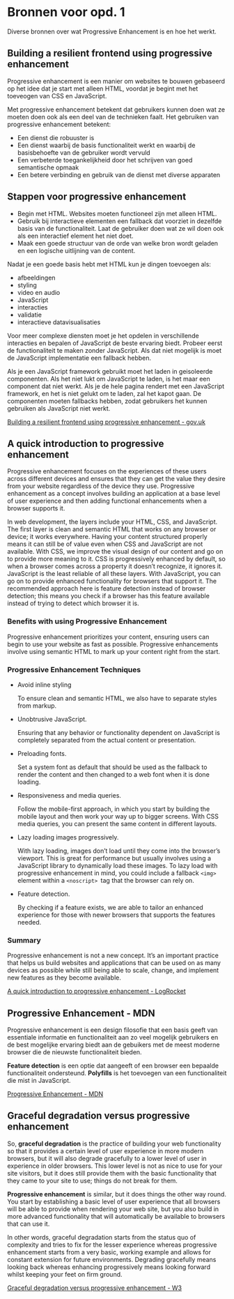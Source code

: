 # Bronnen voor opd. 1

Diverse bronnen over wat Progressive Enhancement is en hoe het werkt.

## Building a resilient frontend using progressive enhancement

Progressive enhancement is een manier om websites te bouwen gebaseerd op het idee dat je start met alleen HTML, voordat je begint met het toeveogen van CSS en JavaScript.

Met progressive enhancement betekent dat gebruikers kunnen doen wat ze moeten doen ook als een deel van de technieken faalt. Het gebruiken van progressive enhancement betekent:

* Een dienst die robuuster is
* Een dienst waarbij de basis functionaliteit werkt en waarbij de basisbehoefte van de gebruiker wordt vervuld
* Een verbeterde toegankelijkheid door het schrijven van goed semantische opmaak
* Een betere verbinding en gebruik van de dienst met diverse apparaten

## Stappen voor progressive enhancement

* Begin met HTML. Websites moeten functioneel zijn met alleen HTML.
* Gebruik bij interactieve elementen een fallback dat voorziet in dezelfde basis van de functionaliteit. Laat de gebruiker doen wat ze wil doen ook als een interactief element het niet doet.
* Maak een goede structuur van de orde van welke bron wordt geladen en een logische uitlijning van de content.

Nadat je een goede basis hebt met HTML kun je dingen toevoegen als:

* afbeeldingen
* styling
* video en audio
* JavaScript
* interacties
* validatie
* interactieve datavisualisaties

Voor meer complexe diensten moet je het opdelen in verschillende interacties en bepalen of JavaScript de beste ervaring biedt. Probeer eerst de functionaliteit te maken zonder JavaScript. Als dat niet mogelijk is moet de JavaScript implementatie een fallback hebben.

Als je een JavaScript framework gebruikt moet het laden in geisoleerde componenten. Als het niet lukt om JavaScript te laden, is het maar een component dat niet werkt. Als je de hele pagina rendert met een JavaScript framework, en het is niet gelukt om te laden, zal het kapot gaan. De componenten moeten fallbacks hebben, zodat gebruikers het kunnen gebruiken als JavaScript niet werkt.

[Building a resilient frontend using progressive enhancement - gov.uk](https://www.gov.uk/service-manual/technology/using-progressive-enhancement)


## A quick introduction to progressive enhancement

Progressive enhancement focuses on the experiences of these users across different devices and ensures that they can get the value they desire from your website regardless of the device they use. Progressive enhancement as a concept involves building an application at a base level of user experience and then adding functional enhancements when a browser supports it.

In web development, the layers include your HTML, CSS, and JavaScript. The first layer is clean and semantic HTML that works on any browser or device; it works everywhere. Having your content structured properly means it can still be of value even when CSS and JavaScript are not available. With CSS, we improve the visual design of our content and go on to provide more meaning to it. CSS is progressively enhanced by default, so when a browser comes across a property it doesn’t recognize, it ignores it. JavaScript is the least reliable of all these layers. With JavaScript, you can go on to provide enhanced functionality for browsers that support it. The recommended approach here is feature detection instead of browser detection; this means you check if a browser has this feature available instead of trying to detect which browser it is.

### Benefits with using Progressive Enhancement 

Progressive enhancement prioritizes your content, ensuring users can begin to use your website as fast as possible. Progressive enhancements involve using semantic HTML to mark up your content right from the start.

### Progressive Enhancement Techniques

* Avoid inline styling
	
	To ensure clean and semantic HTML, we also have to separate styles from markup.

* Unobtrusive JavaScript.

	Ensuring that any behavior or functionality dependent on JavaScript is completely separated from the actual content or presentation.

* Preloading fonts.

	Set a system font as default that should be used as the fallback to render the content and then changed to a web font when it is done loading.

* Responsiveness and media queries.

	Follow the mobile-first approach, in which you start by building the mobile layout and then work your way up to bigger screens. With CSS media queries, you can present the same content in different layouts.

* Lazy loading images progressively.

	With lazy loading, images don’t load until they come into the browser’s viewport. This is great for performance but usually involves using a JavaScript library to dynamically load these images. To lazy load with progressive enhancement in mind, you could include a fallback `<img> `element within a `<noscript> `tag that the browser can rely on.

* Feature detection.

	By checking if a feature exists, we are able to tailor an enhanced experience for those with newer browsers that supports the features needed.

### Summary

Progressive enhancement is not a new concept. It’s an important practice that helps us build websites and applications that can be used on as many devices as possible while still being able to scale, change, and implement new features as they become available.

[A quick introduction to progressive enhancement - LogRocket](https://blog.logrocket.com/a-quick-introduction-to-progressive-enhancement/)

## Progressive Enhancement - MDN

Progressive enhancement is een design filosofie that een basis geeft van essentiale informatie en functionaliteit aan zo veel mogelijk gebruikers en de best mogelijke ervaring biedt aan de gebuikers met de meest moderne browser die de nieuwste functionaliteit bieden.

**Feature detection** is een optie dat aangeeft of een browser een bepaalde functionaliteit ondersteund. **Polyfills** is het toevoegen van een functionaliteit die mist in JavaScript.

[Progressive Enhancement - MDN](https://developer.mozilla.org/en-US/docs/Glossary/Progressive_Enhancement)

## Graceful degradation versus progressive enhancement

So, **graceful degradation** is the practice of building your web functionality so that it provides a certain level of user experience in more modern browsers, but it will also degrade gracefully to a lower level of user in experience in older browsers. This lower level is not as nice to use for your site visitors, but it does still provide them with the basic functionality that they came to your site to use; things do not break for them.

**Progressive enhancement** is similar, but it does things the other way round. You start by establishing a basic level of user experience that all browsers will be able to provide when rendering your web site, but you also build in more advanced functionality that will automatically be available to browsers that can use it.

In other words, graceful degradation starts from the status quo of complexity and tries to fix for the lesser experience whereas progressive enhancement starts from a very basic, working example and allows for constant extension for future environments. Degrading gracefully means looking back whereas enhancing progressively means looking forward whilst keeping your feet on firm ground. 

[Graceful degradation versus progressive enhancement - W3](https://www.w3.org/wiki/Graceful_degradation_versus_progressive_enhancement)